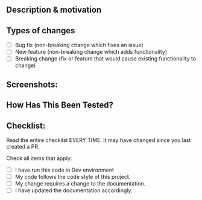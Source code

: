 <!---
Pull Request Title must include the JIRA task id (correctly formatted) e.g.
* "DEPL-123 Description of the JIRA ticket"
-->

## Description & motivation
<!---
Describe your changes, and why you're making them. Link to the JIRA issue, you can do so by providing the ticket number in brackets[DEPL-021].
The more information you provide here, the easier it will be to get your PR reviewed.
-->

## Types of changes
<!--- What types of changes does your code introduce? Put an `x` in all the boxes that apply: -->
- [ ] Bug fix (non-breaking change which fixes an issue)
- [ ] New feature (non-breaking change which adds functionality)
- [ ] Breaking change (fix or feature that would cause existing functionality to change)

## Screenshots:
<!---
Include a screenshot of the relevant section of the updated DAG. You can access your version of the DAG by running `dbt docs generate && dbt docs serve`.
-->

## How Has This Been Tested?
<!---
Include any output that confirms that the models do what is expected. This might be a link to an in-development dashboard in your BI tool, or a query that compares an existing model with a new one.
-->


## Checklist:
Read the entire checklist EVERY TIME. It may have changed since you last created a PR.

Check all items that apply:
- [ ] I have run this code in Dev environment
- [ ] My code follows the code style of this project.
- [ ] My change requires a change to the documentation.
- [ ] I have updated the documentation accordingly.
